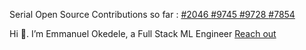 Serial Open Source Contributions so far : 
<a href = "https://github.com/opsdroid/opsdroid/pull/2046" > #2046 </a>
<a href = "https://github.com/aio-libs/aiohttp/pull/9745"> #9745 </a>
<a href = "https://github.com/aio-libs/aiohttp/pull/9728"> #9728 </a>
<a href = "https://github.com/pymc-devs/pymc/pull/7854"> #7854 </a>


Hi 👋. I’m Emmanuel Okedele, a Full Stack ML Engineer <a href = "mailto:okedeleayodeji60@outlook.com"> Reach out</a>

